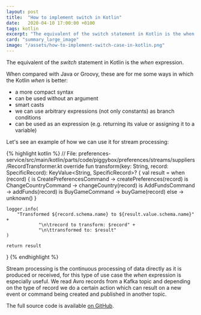 ```yaml
---
layout: post
title:  "How to implement switch in Kotlin"
date:   2020-04-10 17:00:00 +0100
tags: kotlin
excerpt: "The equivalent of the switch statement in Kotlin is the when expression. Let's see an example of how we can use it."
card: "summary_large_image"
image: "/assets/how-to-implement-switch-case-in-kotlin.png"
---
```

The equivalent of the *switch* statement in Kotlin is the *when* expression. 

When compared with Java or Groovy, these are for me some ways in which the Kotlin *when* is better:
* a more compact syntax
* can be used without an argument
* smart casts
* we can use arbitrary expressions (not only constants) as branch conditions
* can be used as an expression (e.g. returning its value or assigning it to a variable)

Let's see an example of how we can use it for stream processing:

{% highlight kotlin %}
// File: preferences-service/src/main/kotlin/parts/code/piggybox/preferences/streams/suppliers/RecordTransformer.kt
override fun transform(key: String, record: SpecificRecord): KeyValue<String, SpecificRecord>? {
    val result = when (record) {
        is CreatePreferencesCommand -> createPreferences(record)
        is ChangeCountryCommand -> changeCountry(record)
        is AddFundsCommand -> addFunds(record)
        is BuyGameCommand -> buyGame(record)
        else -> unknown()
    }

    logger.info(
        "Transformed ${record.schema.name} to ${result.value.schema.name}" +
                "\n\trecord to transform: $record" +
                "\n\ttransformed to: $result"
    )

    return result
}
{% endhighlight %}

Stream processing is the continuous processing of data directly as it is produced or received, for this type of use case the *when* expression is especially useful. We read Avro records from a Kafka topic and depending on the type of record we do a certain action which can result on a new event or command being created and published in another topic.

The full source code is available [on GitHub][github].

[github]: https://github.com/casasprunes/piggybox
